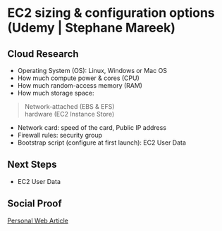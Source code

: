 
# EC2 sizing & configuration options (Udemy | Stephane Mareek)

## Cloud Research

- Operating System (OS): Linux, Windows or Mac OS <br>
- How much compute power & cores (CPU) <br>
- How much random-access memory (RAM) <br>
- How much storage space: 
> Network-attached (EBS & EFS) <br>
hardware (EC2 Instance Store) 
- Network card: speed of the card, Public IP address
- Firewall rules: security group 
- Bootstrap script (configure at first launch): EC2 User Data

## Next Steps

- EC2 User Data

## Social Proof

[Personal Web Article](https://afifurrohman-id.github.io/article/100DaysOfCloud)
